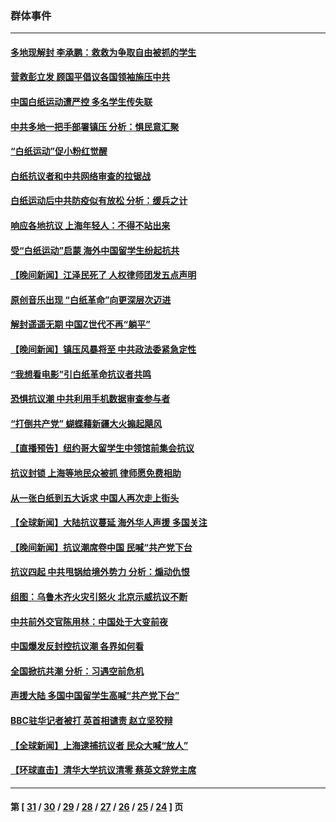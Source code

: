 ### 群体事件
---
#### [多地现解封 李承鹏：救救为争取自由被抓的学生](../../pages/ncid279/n13876918.md) 
#### [营救彭立发 顾国平倡议各国领袖施压中共](../../pages/ncid279/n13878701.md) 
#### [中国白纸运动遭严控 多名学生传失联](../../pages/ncid279/n13878652.md) 
#### [中共多地一把手部署镇压 分析：惧民意汇聚](../../pages/ncid279/n13878085.md) 
#### [“白纸运动”促小粉红觉醒](../../pages/ncid279/n13877842.md) 
#### [白纸抗议者和中共网络审查的拉锯战](../../pages/ncid279/n13877688.md) 
#### [白纸运动后中共防疫似有放松 分析：缓兵之计](../../pages/ncid279/n13877425.md) 
#### [响应各地抗议 上海年轻人：不得不站出来](../../pages/ncid279/n13876261.md) 
#### [受“白纸运动”启蒙 海外中国留学生纷起抗共](../../pages/ncid279/n13876919.md) 
#### [【晚间新闻】江泽民死了 人权律师团发五点声明](../../pages/ncid279/n13876603.md) 
#### [原创音乐出现 “白纸革命”向更深层次迈进](../../pages/ncid279/n13876509.md) 
#### [解封遥遥无期 中国Z世代不再“躺平”](../../pages/ncid279/n13876294.md) 
#### [【晚间新闻】镇压风暴将至 中共政法委紧急定性](../../pages/ncid279/n13875432.md) 
#### [“我想看电影”引白纸革命抗议者共鸣](../../pages/ncid279/n13875742.md) 
#### [恐惧抗议潮 中共利用手机数据审查参与者](../../pages/ncid279/n13875552.md) 
#### [“打倒共产党” 蝴蝶藉新疆大火搧起飓风](../../pages/ncid279/n13875241.md) 
#### [【直播预告】纽约哥大留学生中领馆前集会抗议](../../pages/ncid279/n13875540.md) 
#### [抗议封锁 上海等地民众被抓 律师愿免费相助](../../pages/ncid279/n13875401.md) 
#### [从一张白纸到五大诉求 中国人再次走上街头](../../pages/ncid279/n13874898.md) 
#### [【全球新闻】大陆抗议蔓延 海外华人声援 多国关注](../../pages/ncid279/n13874875.md) 
#### [【晚间新闻】抗议潮席卷中国 民喊“共产党下台](../../pages/ncid279/n13875348.md) 
#### [抗议四起 中共甩锅给境外势力 分析：煽动仇恨](../../pages/ncid279/n13875072.md) 
#### [组图：乌鲁木齐火灾引怒火 北京示威抗议不断](../../pages/ncid279/n13874830.md) 
#### [中共前外交官陈用林：中国处于大变前夜](../../pages/ncid279/n13874588.md) 
#### [中国爆发反封控抗议潮 各界如何看](../../pages/ncid279/n13874924.md) 
#### [全国掀抗共潮 分析：习遇空前危机](../../pages/ncid279/n13874792.md) 
#### [声援大陆 多国中国留学生高喊“共产党下台”](../../pages/ncid279/n13874793.md) 
#### [BBC驻华记者被打 英首相谴责 赵立坚狡辩](../../pages/ncid279/n13874710.md) 
#### [【全球新闻】上海逮捕抗议者 民众大喊“放人”](../../pages/ncid279/n13874573.md) 
#### [【环球直击】清华大学抗议清零 蔡英文辞党主席](../../pages/ncid279/n13874575.md) 

---
#### 第 [ [31](./31.md) / [30](./30.md) / [29](./29.md) / [28](./28.md) / [27](./27.md) / [26](./26.md) / [25](./25.md) / [24](./24.md) ] 页
